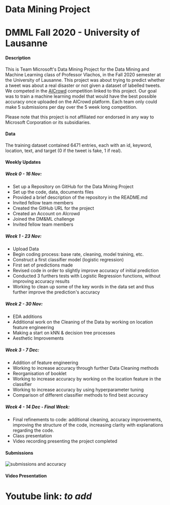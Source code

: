 # Data Mining Project

# DMML Fall 2020 - University of Lausanne


#### Description
This is Team Microsoft's Data Mining Project for the Data Mining and Machine Learning class of Professor Vlachos, in the Fall 2020 semester at the University of Lausanne.
This project was about trying to predict whether a tweet was about a real disaster or not given a dataset of labelled tweets.
We competed in the [AICrowd](https://www.aicrowd.com/challenges/final-project-of-the-data-mining-and-machine-learning-course) competition linked to this project. Our goal was to train a machine learning model that would have the best possible accuracy once uploaded on the AICrowd platform. Each team only could make 5 submissions per day over the 5 week long competition.

Please note that this project is not affiliated nor endorsed in any way to Microsoft Corporation or its subsidiaries.


#### Data
The training dataset contained 6471 entries, each with an id, keyword, location, text, and target (0 if the tweet is fake, 1 if real).

#### Weekly Updates

##### Week 0 - 16 Nov: 

- Set up a Repository on GitHub for the Data Mining Project
- Set up the code, data, documents files
- Provided a brief description of the repository in the README.md
- Invited fellow team members
- Created the GitHub URL for the project
- Created an Account on AIcrowd
- Joined the DM&ML challenge
- Invited fellow team members

##### Week 1 - 23 Nov:

- Upload Data
- Begin coding process: base rate, cleaning, model training, etc.
- Construct a first classifier model (logistic regression)
- First set of predictions made
- Revised code in order to slightly improve accuracy of initial prediction
- Conducted 3 furthers tests with Logistic Regression functions, without improving accuracy results
- Working to clean up some of the key words in the data set and thus further improve the prediction's accuracy

##### Week 2 - 30 Nov:

- EDA additions
- Additional work on the Cleaning of the Data by working on location feature engineering
- Making a start on kNN & decision tree processes
- Aesthetic Improvements

##### Week 3 - 7 Dec:

- Addition of feature engineering
- Working to increase accuracy through further Data Cleaning methods
- Reorganisation of booklet
- Working to increase accuracy by working on the location feature in the classifier
- Working to increase accuracy by using hyperparameter tuning
- Comparison of different classifier methods to find best accuracy

##### Week 4 - 14 Dec - Final Week:

- Final refinements to code: additional cleaning, accuracy improvements, improving the structure of the code, increasing clarity with explanations regarding the code.
- Class presentation
- Video recording presenting the project completed

#### Submissions
![submissions and accuracy](https://i.postimg.cc/SKKmmyFc/Screen-Shot-2020-12-16-at-19-22-28.png)

#### Video Presentation
# Youtube link: *to add*
